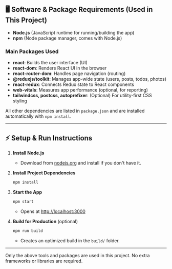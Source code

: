 ## 🖥️ Software & Package Requirements (Used in This Project)

- **Node.js** (JavaScript runtime for running/building the app)
- **npm** (Node package manager, comes with Node.js)

### Main Packages Used
- **react**: Builds the user interface (UI)
- **react-dom**: Renders React UI in the browser
- **react-router-dom**: Handles page navigation (routing)
- **@reduxjs/toolkit**: Manages app-wide state (users, posts, todos, photos)
- **react-redux**: Connects Redux state to React components
- **web-vitals**: Measures app performance (optional, for reporting)
- **tailwindcss, postcss, autoprefixer**: (Optional) For utility-first CSS styling

All other dependencies are listed in `package.json` and are installed automatically with `npm install`.

---

## ⚡ Setup & Run Instructions

1. **Install Node.js**
   - Download from [nodejs.org](https://nodejs.org/) and install if you don't have it.

2. **Install Project Dependencies**
   ```bash
   npm install
   ```

3. **Start the App**
   ```bash
   npm start
   ```
   - Opens at [http://localhost:3000](http://localhost:3000)

4. **Build for Production** (optional)
   ```bash
   npm run build
   ```
   - Creates an optimized build in the `build/` folder.

---

Only the above tools and packages are used in this project. No extra frameworks or libraries are required.





